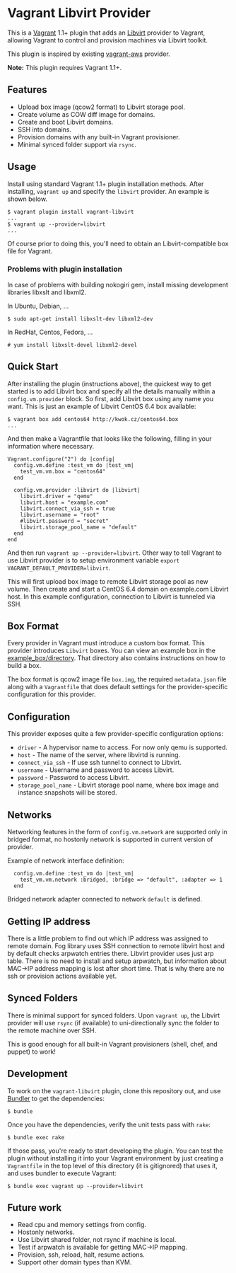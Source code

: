# Vagrant Libvirt Provider

This is a [Vagrant](http://www.vagrantup.com) 1.1+ plugin that adds an
[Libvirt](http://libvirt.org) provider to Vagrant, allowing Vagrant to
control and provision machines via Libvirt toolkit.

This plugin is inspired by existing [vagrant-aws](https://github.com/mitchellh/vagrant-aws) provider.

**Note:** This plugin requires Vagrant 1.1+.

## Features

* Upload box image (qcow2 format) to Libvirt storage pool.
* Create volume as COW diff image for domains.
* Create and boot Libvirt domains.
* SSH into domains.
* Provision domains with any built-in Vagrant provisioner.
* Minimal synced folder support via `rsync`.

## Usage

Install using standard Vagrant 1.1+ plugin installation methods. After
installing, `vagrant up` and specify the `libvirt` provider. An example is
shown below.

```
$ vagrant plugin install vagrant-libvirt
...
$ vagrant up --provider=libvirt
...
```

Of course prior to doing this, you'll need to obtain an Libvirt-compatible
box file for Vagrant. 

### Problems with plugin installation

In case of problems with building nokogiri gem, install missing development
libraries libxslt and libxml2.

In Ubuntu, Debian, ...
```
$ sudo apt-get install libxslt-dev libxml2-dev
```

In RedHat, Centos, Fedora, ...
```
# yum install libxslt-devel libxml2-devel
```

## Quick Start

After installing the plugin (instructions above), the quickest way to get
started is to add Libvirt box and specify all the details manually within
a `config.vm.provider` block. So first, add Libvirt box using any name you
want. This is just an example of Libvirt CentOS 6.4 box available:

```
$ vagrant box add centos64 http://kwok.cz/centos64.box
...
```

And then make a Vagrantfile that looks like the following, filling in
your information where necessary.

```
Vagrant.configure("2") do |config|
  config.vm.define :test_vm do |test_vm|
    test_vm.vm.box = "centos64"
  end

  config.vm.provider :libvirt do |libvirt|
    libvirt.driver = "qemu"
    libvirt.host = "example.com"
    libvirt.connect_via_ssh = true
    libvirt.username = "root"
    #libvirt.password = "secret"
    libvirt.storage_pool_name = "default"
  end
end

```

And then run `vagrant up --provider=libvirt`. Other way to tell Vagrant to
use Libvirt provider is to setup environment variable `export VAGRANT_DEFAULT_PROVIDER=libvirt`.

This will first upload box image to remote Libvirt storage pool as new volume.
Then create and start a CentOS 6.4 domain on example.com Libvirt host. In this
example configuration, connection to Libvirt is tunneled via SSH.

## Box Format

Every provider in Vagrant must introduce a custom box format. This
provider introduces `Libvirt` boxes. You can view an example box in
the [example_box/directory](https://github.com/pradels/vagrant-libvirt/tree/master/example_box). That directory also contains instructions on how to build a box.

The box format is qcow2 image file `box.img`, the required `metadata.json` file
along with a `Vagrantfile` that does default settings for the
provider-specific configuration for this provider.

## Configuration

This provider exposes quite a few provider-specific configuration options:

* `driver` - A hypervisor name to access. For now only qemu is supported.
* `host` - The name of the server, where libvirtd is running.
* `connect_via_ssh` - If use ssh tunnel to connect to Libvirt.
* `username` - Username and password to access Libvirt.
* `password` - Password to access Libvirt.
* `storage_pool_name` - Libvirt storage pool name, where box image and
  instance snapshots will be stored.

## Networks

Networking features in the form of `config.vm.network` are supported only
in bridged format, no hostonly network is supported in current version of
provider.

Example of network interface definition:

```
  config.vm.define :test_vm do |test_vm|
    test_vm.vm.network :bridged, :bridge => "default", :adapter => 1
  end
```

Bridged network adapter connected to network `default` is defined.

## Getting IP address

There is a little problem to find out which IP address was assigned to remote
domain. Fog library uses SSH connection to remote libvirt host and by default
checks arpwatch entries there. Libvirt provider uses just arp table. There is no
need to install and setup arpwatch, but information about MAC->IP address
mapping is lost after short time. That is why there are no ssh or provision
actions available yet.

## Synced Folders

There is minimal support for synced folders. Upon `vagrant up`, the Libvirt
provider will use `rsync` (if available) to uni-directionally sync the folder
to the remote machine over SSH.

This is good enough for all built-in Vagrant provisioners (shell,
chef, and puppet) to work!

## Development

To work on the `vagrant-libvirt` plugin, clone this repository out, and use
[Bundler](http://gembundler.com) to get the dependencies:

```
$ bundle
```

Once you have the dependencies, verify the unit tests pass with `rake`:

```
$ bundle exec rake
```

If those pass, you're ready to start developing the plugin. You can test
the plugin without installing it into your Vagrant environment by just
creating a `Vagrantfile` in the top level of this directory (it is gitignored)
that uses it, and uses bundler to execute Vagrant:

```
$ bundle exec vagrant up --provider=libvirt
```

## Future work

* Read cpu and memory settings from config.
* Hostonly networks.
* Use Libvirt shared folder, not rsync if machine is local.
* Test if arpwatch is available for getting MAC->IP mapping.
* Provision, ssh, reload, halt, resume actions.
* Support other domain types than KVM.


